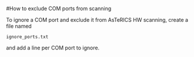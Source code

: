 #How to exclude COM ports from scanning

To ignore a COM port and exclude it from AsTeRICS HW scanning, create a file named

```
ignore_ports.txt
```

and add a line per COM port to ignore.